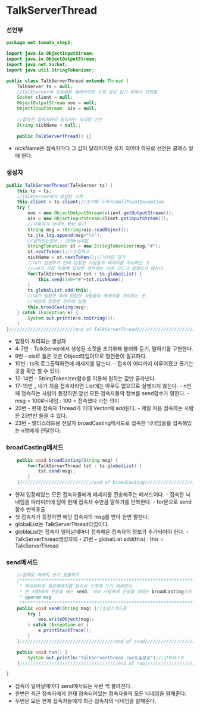 # TalkServerThread

### 선언부

```java
package net.tomato_step1;

import java.io.ObjectInputStream;
import java.io.ObjectOutputStream;
import java.net.Socket;
import java.util.StringTokenizer;

public class TalkServerThread extends Thread {
	TalkServer ts = null;
	//TalkServer에 접속해온 클라이언트 소켓 정보 담기 위해서 선언함
	Socket client = null;
	ObjectOutputStream oos = null;
	ObjectInputStream  ois = null;
	
	//접속한 접속자마다 달라지는 닉네임 선언
	String nickName = null;;
	
	public TalkServerThread() {}
```

* nickName은 접속자마다 그 값이 달라지지만 유지 되어야 하므로 선언은 클래스 밑에 한다.

### 생성자

```java
public TalkServerThread(TalkServer ts) {
	this.ts = ts;
	//TalkServer에서 생성된 소켓
	this.client = ts.client;//초기화 누락시:NullPointException
	try {
		oos = new ObjectOutputStream(client.getOutputStream());
		ois = new ObjectInputStream(client.getInputStream());
		//사용자가 보내온 정보 읽기
		String msg = (String)ois.readObject();
		ts.jta_log.append(msg+"\n");
		//넘어오는정보 : 100#닉네임
		StringTokenizer st = new StringTokenizer(msg,"#");
		st.nextToken();//스킵하고
		nickName = st.nextToken();//닉네임 담기
		//내가 입장하기 전에 입장한 사람들의 메세지를 처리하는 곳
		//=내가 가장 처음에 입장한 경우에는 아래 코드가 실행되지 않는다.
		for(TalkServerThread tst : ts.globalList) {
			this.send(100+"#"+tst.nickName);
		}
		ts.globalList.add(this);
		//내가 입장한 후에 입장한 사람들의 메세지를 처리하는 곳, 
		//처음에 입장한 경우에 실행
		this.broadCasting(msg);
	} catch (Exception e) {
		System.out.println(e.toString());
	}
}/////////////////////////end of TalkServerThread/////////////////////////////
```

* 입장이 처리되는 생성자
* 4-7번 - TalkServer에서 생성된 소켓을 초기화해 불러와 듣기, 말하기를 구현한다.
* 9번  - ois로 들은 것은 Object타입이므로 형전환이 필요하다.
* 10번 : ts의 로그출력화면에 메세지를 담는다. - 접속이 어디까지 이루어졌고 끊기는 곳을 확인 할 수 있다.
* 12-14번  - StringTokenizer함수를 이용해 원하는 값만 골라낸다.
* 17-19번  \_ 내가 처음 접속자라면 List에는 아무도 없으므로 실행되지 않는다. - n번째 접속하는 사람이 등장하면 앞선 모든 접속자들의 정보를 send함수가 말한다. - msg = 100\#닉네임 :  100 = 접속했다 라는 의미
* 20번  - 현재 접속자 Thread가 이때 Vector에 add된다. - 제일 처음 접속하는 사람은 23번만 들을 수 있다.
* 23번  - 멀티스레드용 전달자 broadCasting메서드로 접속한 닉네임을를 접속해있는 n명에게 전달한다.

### broadCasting메서드

```java
	public void broadCasting(String msg) { 
		for(TalkServerThread tst : ts.globalList) {
			tst.send(msg);			
		}
	}////////////////////////////end of broadCasting///////////////////////////////
```

* 현재 입장해있는 모든 접속자들에게 메세지를 전송해주는 메서드이다. - 접속한 닉네임을 파라미터에 담아 현재 접속자 수만큼 말하기를 반복한다.  - for문으로 send함수 반복호출
* 첫 접속자가 등장하면 해당 접속자의 msg를 받아 한번 말한다.
* globalList는 TalkServerThread타입이다.
* globlaList는 접속이 일어날때마다 접속해온 접속자의 정보가 추가되어야 한다. - TalkServerThread생성자의 - 21번 - globalList.add\(this\) : this = TalkServerThread

### send메서드

```java
	//실제로 메세지 쓰기 호출하기
	/*****************************************************************************
	 * 파라미터로 받은메세지를 읽어서 소켓에 쓰기 처리한다.
	 * 한 사람에게 전송할 때는 send, 여러 사람에게 전송할 때에는 broadCasting으로 처리
	 * @param msg
	 *****************************************************************************/
	public void send(String msg) {//싱글스레드용
		try {
			oos.writeObject(msg);
		} catch (Exception e) {
			e.printStackTrace();
		}
	}////////////////////////////////////end of send//////////////////////////////

	public void run() {
		System.out.println("TalkServerthread run호출성공");//단위테스트
	}/////////////////////////////////////end of run/////////////////////////////

}
```

* 접속이 일어날때마다 send메서드는 두번 씩 불려진다. 
* 한번은 최근 접속자에게 현재 접속되어있는 접속자들의 모든 닉네임을 말해준다.
* 두번은 모든 현재 접속자들에게 최근 접속자의 닉네임을 말해준다.

